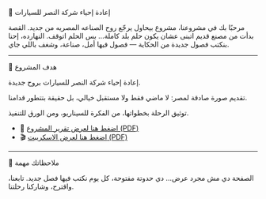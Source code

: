 🚗 إعادة إحياء شركة النصر للسيارات

مرحبًا بك في مشروعنا، مشروع بيحاول يرجّع روح الصناعه المصريه من جديد.
القصة بدأت من مصنع قديم اتبنى عشان يكون حلم بلد كاملة… بس الحلم اتوقف.
النهارده، إحنا بنكتب فصول جديدة من الحكاية — فصول فيها أمل، صناعة، وشغف باللي جاي.


---

🎯 هدف المشروع

إعادة إحياء شركة النصر للسيارات بروح جديدة.

تقديم صورة صادقة لمصر: لا ماضي فقط ولا مستقبل خيالي، بل حقيقة بتتطور قدامنا.

توثيق الرحلة بخطواتها، من الفكرة للسيناريو، ومن الورق للتنفيذ.

- 📑 [اضغط هنا لعرض تقرير المشروع (PDF)](https://github.com/MennatallahAmasha/Nasr-Revival/blob/main/Nasr-Project-report.pdf)  
- 🎬 [اضغط هنا لعرض الاسكريبت (PDF)](https://github.com/MennatallahAmasha/Nasr-Revival/blob/main/Nasr-project-script.pdf)

---
📌 ملاحظاتك مهمة

الصفحة دي مش مجرد عرض… دي حدوتة مفتوحة، كل يوم نكتب فيها فصل جديد.
تابعنا، واقترح، وشاركنا رحلتنا.
